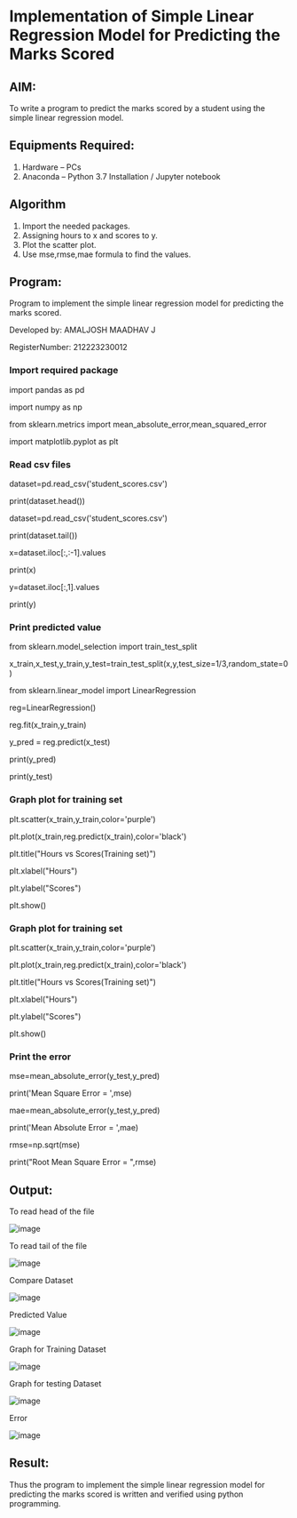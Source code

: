 # Implementation of Simple Linear Regression Model for Predicting the Marks Scored

## AIM:
To write a program to predict the marks scored by a student using the simple linear regression model.

## Equipments Required:
1. Hardware – PCs
2. Anaconda – Python 3.7 Installation / Jupyter notebook

## Algorithm
1. Import the needed packages.
2. Assigning hours to x and scores to y.
3. Plot the scatter plot.
4. Use mse,rmse,mae formula to find the values.

## Program:

Program to implement the simple linear regression model for predicting the marks scored.

Developed by: AMALJOSH MAADHAV J

RegisterNumber: 212223230012

### Import required package

import pandas as pd

import numpy as np

from sklearn.metrics import mean_absolute_error,mean_squared_error

import matplotlib.pyplot as plt

### Read csv files

dataset=pd.read_csv('student_scores.csv')

print(dataset.head())

dataset=pd.read_csv('student_scores.csv')

print(dataset.tail())

x=dataset.iloc[:,:-1].values

print(x)

y=dataset.iloc[:,1].values

print(y)

### Print predicted value

from sklearn.model_selection import train_test_split

x_train,x_test,y_train,y_test=train_test_split(x,y,test_size=1/3,random_state=0)

from sklearn.linear_model import LinearRegression

reg=LinearRegression()

reg.fit(x_train,y_train)

y_pred = reg.predict(x_test)

print(y_pred)

print(y_test)

### Graph plot for training set

plt.scatter(x_train,y_train,color='purple')

plt.plot(x_train,reg.predict(x_train),color='black')

plt.title("Hours vs Scores(Training set)")

plt.xlabel("Hours")

plt.ylabel("Scores")

plt.show()

### Graph plot for training set

plt.scatter(x_train,y_train,color='purple')

plt.plot(x_train,reg.predict(x_train),color='black')

plt.title("Hours vs Scores(Training set)")

plt.xlabel("Hours")

plt.ylabel("Scores")

plt.show()

### Print the error

mse=mean_absolute_error(y_test,y_pred)

print('Mean Square Error = ',mse)

mae=mean_absolute_error(y_test,y_pred)

print('Mean Absolute Error = ',mae)

rmse=np.sqrt(mse)

print("Root Mean Square Error = ",rmse)

## Output:

To read head of the file

![image](https://github.com/amal-2006/Implementation-of-Simple-Linear-Regression-Model-for-Predicting-the-Marks-Scored/assets/148410730/02612c30-75e9-423e-b597-f2c1304fe747)

To read tail of the file

![image](https://github.com/amal-2006/Implementation-of-Simple-Linear-Regression-Model-for-Predicting-the-Marks-Scored/assets/148410730/a67565c6-fd64-46d4-b365-9def987ae9c7)

Compare Dataset

![image](https://github.com/amal-2006/Implementation-of-Simple-Linear-Regression-Model-for-Predicting-the-Marks-Scored/assets/148410730/86b800f7-5b6f-46b6-b6ca-df1b8816cc48)

Predicted Value

![image](https://github.com/amal-2006/Implementation-of-Simple-Linear-Regression-Model-for-Predicting-the-Marks-Scored/assets/148410730/dccb3548-7ef9-497c-a31a-956831b10c3b)

Graph for Training Dataset

![image](https://github.com/amal-2006/Implementation-of-Simple-Linear-Regression-Model-for-Predicting-the-Marks-Scored/assets/148410730/40a86ad4-0d31-4b53-adb5-e6792ffafb43)

Graph for testing Dataset

![image](https://github.com/amal-2006/Implementation-of-Simple-Linear-Regression-Model-for-Predicting-the-Marks-Scored/assets/148410730/f365668d-d69d-4c67-8221-0eb52cf944d4)

Error

![image](https://github.com/amal-2006/Implementation-of-Simple-Linear-Regression-Model-for-Predicting-the-Marks-Scored/assets/148410730/29786026-97ca-48ee-a459-a73ca17fc321)

## Result:
Thus the program to implement the simple linear regression model for predicting the marks scored is written and verified using python programming.
